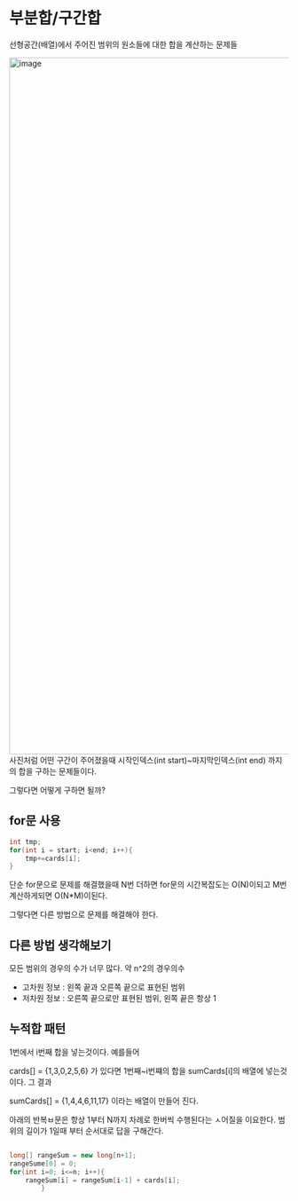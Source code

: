 # 부분합/구간합
선형공간(배열)에서 주어진 범위의 원소들에 대한 합을 계산하는 문제들

<img width="1256" alt="image" src="https://user-images.githubusercontent.com/43670838/196462995-5fa72275-a0ce-4584-b962-f95fee01a83c.png">
사진처럼 어떤 구간이 주어졌을때 시작인덱스(int start)~마지막인덱스(int end) 까지의 합을 구하는 문제들이다. 

그렇다면 어떻게 구하면 될까? 
## for문 사용

```java
int tmp;
for(int i = start; i<end; i++){
    tmp+=cards[i];
}
```
단순 for문으로 문제를 해결했을때 N번 더하면 for문의 시간복잡도는 O(N)이되고 M번 계산하게되면 O(N*M)이된다.

그렇다면 다른 방법으로 문제를 해결해야 한다. 
## 다른 방법 생각해보기
모든 범위의 경우의 수가 너무 많다. 약 n^2의 경우의수
- 고차원 정보 : 왼쪽 끝과 오른쪽 끝으로 표현된 범위
- 저차원 정보 : 오른쪽 끝으로만 표현된 범위, 왼쪽 끝은 항상 1

## 누적합 패턴
1번에서 i번째 합을 넣는것이다. 예를들어

cards[] = {1,3,0,2,5,6} 가 있다면 1번째~i번쨰의 합을 sumCards[i]의 배열에 넣는것이다. 그 결과

sumCards[] = {1,4,4,6,11,17} 이라는 배열이 만들어 진다.

아래의 반복ㅂ문은 항상 1부터 N까지 차례로 한버씩 수행된다는 ㅅ어질을 이요한다. 
범위의 길이가 1일때 부터 순서대로 답을 구해간다. 
```java

long[] rangeSum = new long[n+1];
rangeSume[0] = 0;
for(int i=0; i<=n; i++){
    rangeSum[i] = rangeSum[i-1] + cards[i];
        }
```
